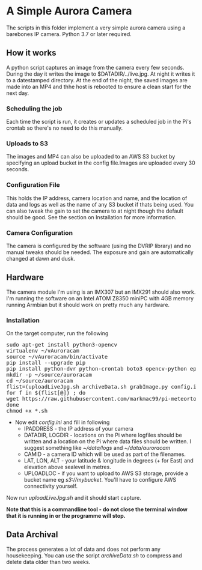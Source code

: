 # A Simple Aurora Camera

The scripts in this folder implement a very simple aurora camera using a barebones IP camera. Python 3.7 or later required. 

## How it works
A python script captures an image from the camera every few seconds. During the day it writes the image to $DATADIR/../live.jpg. At night it writes it to a datestamped directory. At the end of the night, the saved images are made into an MP4 and thhe host is rebooted to ensure a clean start for the next day. 

### Scheduling the job
Each time the script is run, it creates or updates a scheduled job in the Pi's crontab so there's no need to do this manually. 

### Uploads to S3
The images and MP4 can also be uploaded to an AWS S3 bucket by specifying an upload bucket in the config file.Images are uploaded every 30 seconds.  

### Configuration File
This holds the IP address, camera location and name, and the location of data and logs as well as the name of any S3 bucket if thats being used. You can also tweak the gain to set the camera to at night though the default should be good.  See the section on Installation for more information. 

### Camera Configuration
The camera is configured by the software (using the DVRIP library) and no manual tweaks should be needed. The exposure and gain are automatically changed at dawn and dusk. 

## Hardware
The camera module I'm using is an IMX307 but an IMX291 should also work.   
I'm running the software on an Intel ATOM Z8350 miniPC with 4GB memory running Armbian but it should work on pretty much any hardware. 

### Installation
On the target computer, run the following  
<pre>
sudo apt-get install python3-opencv 
virtualenv ~/vAuroracam  
source ~/vAuroracam/bin/activate  
pip install --upgrade pip
pip install python-dvr python-crontab boto3 opencv-python ephem pillow
mkdir -p ~/source/auroracam
cd ~/source/auroracam
flist=(uploadLiveJpg.sh archiveData.sh grabImage.py config.ini ../pi/annotateImage.py ../pi/SetExpo.py)
for f in ${flist[@]} ; do
wget https://raw.githubusercontent.com/markmac99/pi-meteortools/master/auroracam/${f}  
done 
chmod +x *.sh
</pre>
* Now edit *config.ini* and fill in following
    * IPADDRESS - the IP address of your camera
    * DATADIR, LOGDIR - locations on the Pi where logfiles should be written and a location on the Pi where data files should be written. I suggest something like *~/data/logs* and *~/data/auroracam*
    * CAMID - a camera ID which will be used as part of the filenames. 
    * LAT, LON, ALT - your latitude & longitude in degrees (+ for East) and elevation above sealevel in metres. 
    * UPLOADLOC - if you want to upload to AWS S3 storage, provide a bucket name eg *s3://mybucket*. You'll have to configure AWS connectivity yourself. 
  
Now run *uploadLiveJpg.sh* and it should start capture.  
 
**Note that this is a commandline tool - do not close the terminal window that it is running in or the programme will stop.**

## Data Archival
The process generates a lot of data and does not perform any housekeeping. You can use the script *archiveData.sh* to compress and delete data older than two weeks. 